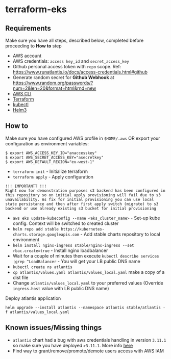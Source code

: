 # terraform-eks

## Requirements

Make sure you have all steps, described below, completed before proceeding to **How to** step

* AWS account
* AWS credentials: `access key_id` and `secret_access_key`
* Github personal access token with `repo` scope. Ref: https://www.runatlantis.io/docs/access-credentials.html#github
* Generate random secret for **Github Webhook** at https://www.random.org/passwords/?num=2&len=20&format=html&rnd=new
* [AWS CLI](https://docs.aws.amazon.com/cli/latest/userguide/cli-chap-welcome.html)
* [Terraform](https://www.terraform.io)
* [kubectl](https://kubernetes.io/docs/tasks/tools/install-kubectl/)
* [Helm3](https://helm.sh/docs/intro/install/)

## How to

Make sure you have configured AWS profile in `$HOME/.aws` OR export your configuration as environment variables:
```
$ export AWS_ACCESS_KEY_ID="anaccesskey"
$ export AWS_SECRET_ACCESS_KEY="asecretkey"
$ export AWS_DEFAULT_REGION="eu-west-1"
```

* `terraform init` - Initialize terraform
* `terraform apply` - Apply configuration
```
!!! IMPORTANTT !!!
Right now for demonstration purposes s3 backend has been configured in this repository so on initial apply provisioning will fail due to s3 unavailability. As fix for initial provisioning you can use local state persistance and then after first apply switch (migrate) to s3 backend or use already existing s3 bucket for initial provisioning
```
* `aws eks update-kubeconfig --name <eks_cluster_name>` - Set-up kube config. Context will be switched to created cluster
* `helm repo add stable https://kubernetes-charts.storage.googleapis.com` - Add stable charts repository to local environment
* `helm install nginx-ingress stable/nginx-ingress --set rbac.create=true` - Install nginx loadbalancer
* Wait for a couple of minutes then execute `kubectl describe services |grep ^LoadBalancer` - You will get your LB public DNS name
* `kubectl create ns atlantis`
* `cp atlantis/values.yaml atlantis/values_local.yaml` make a copy of a dist file
* Change `atlantis/values_local.yaml` to your preferred values (Override `ingress.host` value with LB public DNS name)

Deploy atlantis application
```
helm upgrade --install atlantis --namespace atlantis stable/atlantis -f atlantis/values_local.yaml
```

## Known issues/Missing things

* `atlantis` chart had a bug with aws credentials handling in version `3.11.1` so make sure you have deployed `>3.11.1`. More info [here](https://github.com/helm/charts/commit/31461bda41a4e7f35246736d226276ff7be20533)
* Find way to grant/remove/promote/demote users access with AWS IAM
